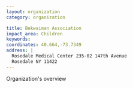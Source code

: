 ```yaml
---
layout: organization
category: organization

title: Bekwaiman Association
impact_area: Children
keywords: 
coordinates: 40.664,-73.7349
address: |
  Rosedale Medical Center 235-02 147th Avenue
  Rosedale NY 11422
---
```

Organization's overview
